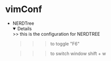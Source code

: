# vimConf

<ul>
  <li>NERDTree
    <details open>
  >> this is the configuration for NERDTREE   

  >>> to toggle "F6"  

  >>> to switch window shift + w  

  </details>
  </li>
</ul>
  
